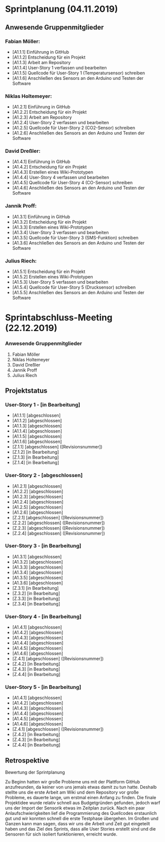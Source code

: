 # Sprintplanung (04.11.2019)

## Anwesende Gruppenmitglieder
### Fabian Möller:
* [A1.1.1] Einführung in GitHub
* [A1.1.2] Entscheidung für ein Projekt
* [A1.1.3] Arbeit am Repository
* [A1.1.4] User-Story 1 verfassen und bearbeiten
* [A1.1.5] Quellcode für User-Story 1 (Temperatursensor) schreiben
* [A1.1.6] Anschließen des Sensors an den Arduino und Testen der Software
### Niklas Holtemeyer:
* [A1.2.1] Einführung in GitHub
* [A1.2.2] Entscheidung für ein Projekt
* [A1.2.3] Arbeit am Repository
* [A1.2.4] User-Story 2 verfassen und bearbeiten
* [A1.2.5] Quellcode für User-Story 2 (CO2-Sensor) schreiben
* [A1.2.6] Anschließen des Sensors an den Arduino und Testen der Software
### David Dreßler:
* [A1.4.1] Einführung in GitHub
* [A1.4.2] Entscheidung für ein Projekt
* [A1.4.3] Erstellen eines Wiki-Prototypen
* [A1.4.4] User-Story 4 verfassen und bearbeiten
* [A1.4.5] Quellcode für User-Story 4 (CO-Sensor) schreiben
* [A1.4.6] Anschließen des Sensors an den Arduino und Testen der Software
### Jannik Proff:
* [A1.3.1] Einführung in GitHub
* [A1.3.2] Entscheidung für ein Projekt
* [A1.3.3] Erstellen eines Wiki-Prototypen
* [A1.3.4] User-Story 3 verfassen und bearbeiten
* [A1.3.5] Quellcode für User-Story 3 (SMS-Funktion) schreiben
* [A1.3.6] Anschließen des Sensors an den Arduino und Testen der Software
### Julius Riech:
* [A1.5.1] Entscheidung für ein Projekt
* [A1.5.2] Erstellen eines Wiki-Prototypen
* [A1.5.3] User-Story 5 verfassen und bearbeiten
* [A1.5.4] Quellcode für User-Story 5 (Drucksensor) schreiben
* [A1.5.5] Anschließen des Sensors an den Arduino und Testen der Software
# Sprintabschluss-Meeting (22.12.2019)
### Anwesende Gruppenmitglieder
1. Fabian Möller
2. Niklas Holtemeyer
3. David Dreßler
4. Jannik Proff
5. Julius Riech
## Projektstatus
### User-Story 1 - [in Bearbeitung]
* [A1.1.1] [abgeschlossen]
* [A1.1.2] [abgeschlossen]
* [A1.1.3] [abgeschlossen]
* [A1.1.4] [abgeschlossen]
* [A1.1.5] [abgeschlossen]
* [A1.1.6] [abgeschlossen]
* [Z.1.1]   [abgeschlossen] ([Revisionsnummer])
* [Z.1.2]   [in Bearbeitung] 
* [Z.1.3]   [in Bearbeitung] 
* [Z.1.4]   [in Bearbeitung] 
### User-Story 2 - [abgeschlossen]
* [A1.2.1] [abgeschlossen]
* [A1.2.2] [abgeschlossen]
* [A1.2.3] [abgeschlossen]
* [A1.2.4] [abgeschlossen]
* [A1.2.5] [abgeschlossen]
* [A1.2.6] [abgeschlossen]
* [Z.2.1]   [abgeschlossen] ([Revisionsnummer])
* [Z.2.2]   [abgeschlossen] ([Revisionsnummer])
* [Z.2.3]   [abgeschlossen] ([Revisionsnummer])
* [Z.2.4]   [abgeschlossen] ([Revisionsnummer])
### User-Story 3 - [in Bearbeitung]
* [A1.3.1] [abgeschlossen]
* [A1.3.2] [abgeschlossen]
* [A1.3.3] [abgeschlossen]
* [A1.3.4] [abgeschlossen]
* [A1.3.5] [abgeschlossen]
* [A1.3.6] [abgeschlossen]
* [Z.3.1]   [in Bearbeitung] 
* [Z.3.2]   [in Bearbeitung]  
* [Z.3.3]   [in Bearbeitung]  
* [Z.3.4]   [in Bearbeitung] 
### User-Story 4 - [in Bearbeitung]
* [A1.4.1] [abgeschlossen]
* [A1.4.2] [abgeschlossen]
* [A1.4.3] [abgeschlossen]
* [A1.4.4] [abgeschlossen]
* [A1.4.5] [abgeschlossen]
* [A1.4.6] [abgeschlossen]
* [Z.4.1]   [abgeschlossen] ([Revisionsnummer])
* [Z.4.2]   [in Bearbeitung]
* [Z.4.3]   [in Bearbeitung] 
* [Z.4.4]   [in Bearbeitung]
### User-Story 5 - [in Bearbeitung]
* [A1.4.1] [abgeschlossen]
* [A1.4.2] [abgeschlossen]
* [A1.4.3] [abgeschlossen]
* [A1.4.4] [abgeschlossen]
* [A1.4.5] [abgeschlossen]
* [A1.4.6] [abgeschlossen]
* [Z.4.1]   [abgeschlossen] ([Revisionsnummer])
* [Z.4.2]   [in Bearbeitung]
* [Z.4.3]   [in Bearbeitung] 
* [Z.4.4]   [in Bearbeitung]

## Retrospektive
Bewertung der Sprintplanung

Zu Beginn hatten wir große Probleme uns mit der Plattform GitHub anzufreunden, da keiner von uns jemals etwas damit zu tun hatte. Deshalb stellte uns die erste Arbeit am Wiki und dem Repository vor große Probleme, es dauerte lange, um erstmal einen Anfang zu finden. Die finale Projektidee wurde relativ schnell aus Budgetgründen gefunden, jedoch warf uns der Import der Sensorik etwas im Zeitplan zurück. Nach ein paar Anlaufschwierigkeiten lief die Programmierung des Quellcodes erstaunlich gut und wir konnten schnell die  erste Testphase übergehen. Im Großen und Ganzen kann man sagen, dass wir uns die Arbeit und Zeit gut eingeteilt haben und das Ziel des Sprints, dass alle User Stories erstellt sind und die Sensoren für sich isoliert funktionieren, erreicht wurde.